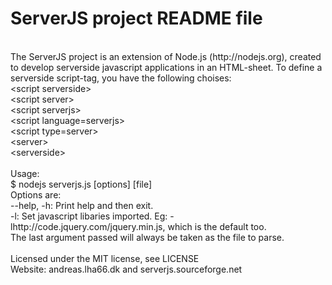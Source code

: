ServerJS project README file
============================
<br>
The ServerJS project is an extension of Node.js (http://nodejs.org), created to develop serverside javascript applications in an HTML-sheet. To define a serverside script-tag, you have the following choises:<br>
	&lt;script serverside><br>
	&lt;script server><br>
	&lt;script serverjs><br>
	&lt;script language=serverjs><br>
	&lt;script type=server><br>
	&lt;server><br>
	&lt;serverside><br>
	<br>
Usage:<br>
	$ nodejs serverjs.js [options] [file]<br>
Options are:<br>
	--help, -h: Print help and then exit.<br>
	-l: Set javascript libaries imported. Eg: -lhttp://code.jquery.com/jquery.min.js, which is the default too.<br>
The last argument passed will always be taken as the file to parse.<br>
<br>
Licensed under the MIT license, see LICENSE<br>
Website: andreas.lha66.dk and serverjs.sourceforge.net<br>
